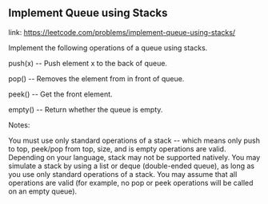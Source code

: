 ## Implement Queue using Stacks 
link: <https://leetcode.com/problems/implement-queue-using-stacks/>

Implement the following operations of a queue using stacks.


push(x) -- Push element x to the back of queue.


pop() -- Removes the element from in front of queue.


peek() -- Get the front element.


empty() -- Return whether the queue is empty.


Notes:

You must use only standard operations of a stack -- which means only push to top, peek/pop from top, size, and is empty operations are valid.
Depending on your language, stack may not be supported natively. You may simulate a stack by using a list or deque (double-ended queue), as long as you use only standard operations of a stack.
You may assume that all operations are valid (for example, no pop or peek operations will be called on an empty queue).

